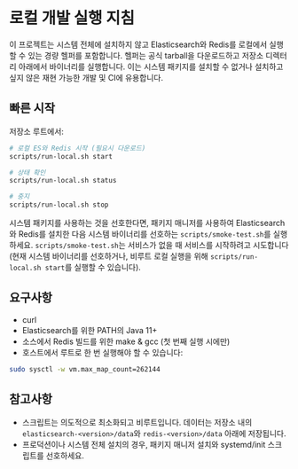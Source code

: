 로컬 개발 실행 지침
================================

이 프로젝트는 시스템 전체에 설치하지 않고 Elasticsearch와 Redis를 로컬에서 실행할 수 있는 경량 헬퍼를 포함합니다. 헬퍼는 공식 tarball을 다운로드하고 저장소 디렉터리 아래에서 바이너리를 실행합니다. 이는 시스템 패키지를 설치할 수 없거나 설치하고 싶지 않은 재현 가능한 개발 및 CI에 유용합니다.

빠른 시작
-----------

저장소 루트에서:

```bash
# 로컬 ES와 Redis 시작 (필요시 다운로드)
scripts/run-local.sh start

# 상태 확인
scripts/run-local.sh status

# 중지
scripts/run-local.sh stop
```

시스템 패키지를 사용하는 것을 선호한다면, 패키지 매니저를 사용하여 Elasticsearch와 Redis를 설치한 다음 시스템 바이너리를 선호하는 `scripts/smoke-test.sh`를 실행하세요. `scripts/smoke-test.sh`는 서비스가 없을 때 서비스를 시작하려고 시도합니다(현재 시스템 바이너리를 선호하거나, 비루트 로컬 실행을 위해 `scripts/run-local.sh start`를 실행할 수 있습니다).

요구사항
------------
- curl
- Elasticsearch를 위한 PATH의 Java 11+
- 소스에서 Redis 빌드를 위한 make & gcc (첫 번째 실행 시에만)
- 호스트에서 루트로 한 번 실행해야 할 수 있습니다:

```bash
sudo sysctl -w vm.max_map_count=262144
```

참고사항
-----
- 스크립트는 의도적으로 최소화되고 비루트입니다. 데이터는 저장소 내의 `elasticsearch-<version>/data`와 `redis-<version>/data` 아래에 저장됩니다.
- 프로덕션이나 시스템 전체 설치의 경우, 패키지 매니저 설치와 systemd/init 스크립트를 선호하세요.

